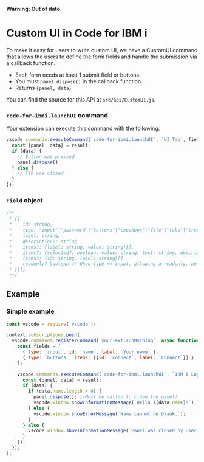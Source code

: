 **Warning: Out of date.**

# Custom UI in Code for IBM i

To make it easy for users to write custom UI, we have a CustomUI command that allows the users to define the form fields and handle the submission via a callback function. 

* Each form needs at least 1 submit field or buttons.
* You must `panel.dispose()` in the callback function.
* Returns `{panel, data}`

You can find the source for this API at `src/api/CustomUI.js`.

### `code-for-ibmi.launchUI` command

Your extension can execute this command with the following:

```js
vscode.commands.executeCommand(`code-for-ibmi.launchUI`, `UI Tab`, fields, (result) => {
  const {panel, data} = result;
  if (data) {
    // Button was pressed
    panel.dispose();
  } else {
    // Tab was closed
  }
});
```

### `Field` object

```js
/**
 * {{
 *    id: string,
 *    type: "input"|"password"|"buttons"|"checkbox"|"file"|"tabs"|"tree"|"select"|"paragraph"|"hr",
 *    label: string,
 *    description?: string,
 *    items?: {label: string, value: string}[],                                         // When type == tree
 *    items?: {selected?: boolean, value: string, text: string, description: string}[], // When type == select
 *    items?: {id: string, label: string}[],                                            // When type == buttons,
 *    readonly? boolean // When type == input, allowing a readonly, non editable field.
 * }[]}
 **/
```

## Example

### Simple example

```js
const vscode = require(`vscode`);

context.subscriptions.push(
  vscode.commands.registerCommand(`your-ext.runMyThing`, async function () {
    const fields = [
      { type: `input`, id: `name`, label: `Your name` },
      { type: `buttons`, items: [{id: `connect`, label: `Connect`}] }
    ];

    vscode.commands.executeCommand(`code-for-ibmi.launchUI`, `IBM i Login`, fields, (result) => {
      const {panel, data} = result;
      if (data) {
        if (data.name.length > 0) {
          panel.dispose(); //Must be called to close the panel!
          vscode.window.showInformationMessage(`Hello ${data.name}!`);
        } else {
          vscode.window.showErrorMessage(`Name cannot be blank.`);
        }
      } else {
        vscode.window.showInformationMessage(`Panel was closed by user.`);
      }
    });
  });
);
```